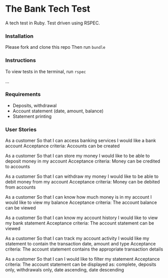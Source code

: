 # The Bank Tech Test

A tech test in Ruby.
Test driven using RSPEC.

### Installation

Please fork and clone this repo
Then run ```bundle```

### Instructions

To view tests in the terminal, run ```rspec```

...

### Requirements
* Deposits, withdrawal
* Account statement (date, amount, balance)
* Statement printing

### User Stories

As a customer
So that I can access banking services
I would like a bank account
  Acceptance criteria:
  Accounts can be created

As a customer
So that I can store my money
I would like to be able to deposit money in my account
  Acceptance criteria:
  Money can be credited to accounts

As a customer
So that I can withdraw my money
I would like to be able to debit money from my account
  Acceptance criteria:
  Money can be debited from accounts

As a customer
So that I can know how much money is in my account
I would like to view my balance
  Acceptance criteria:
  The account balance can be viewed

As a customer
So that I can know my account history
I would like to view my bank statement
  Acceptance criteria:
  The account statement can be viewed

As a customer
So that I can track my account activity
I would like my statement to contain the transaction date, amount and type
  Acceptance criteria:
  The account statement contains the appropriate transaction details

As a customer
So that I can
I would like to filter my statement
  Acceptance criteria:
  The account statement can be displayed as:
    complete, deposits only, withdrawals only, date ascending, date descending

